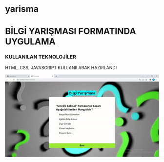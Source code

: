 # yarisma

<h1>BİLGİ YARIŞMASI FORMATINDA UYGULAMA</h1>

<h3>KULLANILAN TEKNOLOJİLER</h3>

<p>HTML, CSS, JAVASCRIPT KULLANILARAK HAZIRLANDI<p>

![](ekran.gif)